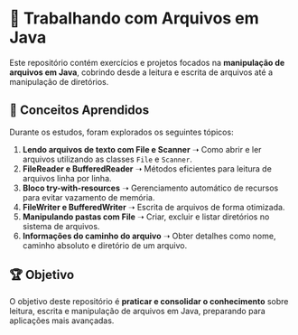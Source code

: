 # 📂 Trabalhando com Arquivos em Java

Este repositório contém exercícios e projetos focados na **manipulação de arquivos em Java**, cobrindo desde a leitura e escrita de arquivos até a manipulação de diretórios.

## 📌 Conceitos Aprendidos
Durante os estudos, foram explorados os seguintes tópicos:

1. **Lendo arquivos de texto com File e Scanner** ➝ Como abrir e ler arquivos utilizando as classes `File` e `Scanner`.
2. **FileReader e BufferedReader** ➝ Métodos eficientes para leitura de arquivos linha por linha.
3. **Bloco try-with-resources** ➝ Gerenciamento automático de recursos para evitar vazamento de memória.
4. **FileWriter e BufferedWriter** ➝ Escrita de arquivos de forma otimizada.
5. **Manipulando pastas com File** ➝ Criar, excluir e listar diretórios no sistema de arquivos.
6. **Informações do caminho do arquivo** ➝ Obter detalhes como nome, caminho absoluto e diretório de um arquivo.


## 🏆 Objetivo
O objetivo deste repositório é **praticar e consolidar o conhecimento** sobre leitura, escrita e manipulação de arquivos em Java, preparando para aplicações mais avançadas.



